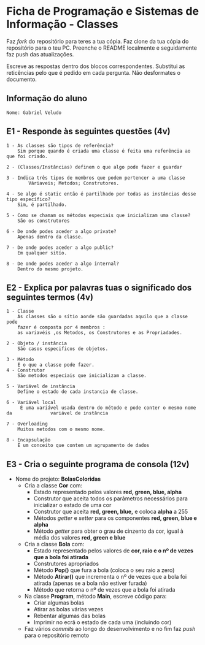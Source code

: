 # Ficha de Programação e Sistemas de Informação - Classes

Faz *fork* do repositório para teres a tua cópia.
Faz clone da tua cópia do repositório para o teu PC.
Preenche o README localmente e seguidamente faz push das atualizações.

Escreve as respostas dentro dos blocos correspondentes. Substitui as reticências pelo que é pedido em cada pergunta. Não desformates o documento.

## Informação do aluno

    Nome: Gabriel Veludo


## E1 - Responde às seguintes questões (4v)

    1 - As classes são tipos de referência? 
        Sim porque quando é criada uma classe é feita uma referência ao que foi criado.
        
    2 - (Classes/Instâncias) definem o que algo pode fazer e guardar
        
    3 - Indica três tipos de membros que podem pertencer a uma classe 
            Váriaveis; Metodos; Construtores.
        
    4 - Se algo é static então é partilhado por todas as instâncias desse tipo específico? 
        Sim, é partilhado.
        
    5 - Como se chamam os métodos especiais que inicializam uma classe? 
        São os construtores
        
    6 - De onde podes aceder a algo private? 
        Apenas dentro da classe.
        
    7 - De onde podes aceder a algo public? 
        Em qualquer sitío.
        
    8 - De onde podes aceder a algo internal? 
        Dentro do mesmo projeto.

## E2 - Explica por palavras tuas o significado dos seguintes termos (4v)

    1 - Classe
        As classes são o sítio aonde são guardadas aquilo que a classe pode     
        fazer é composta por 4 membros :
        as variavéis ,os Metodos, os Construtores e as Propriadades.
        
    2 - Objeto / instância
        São casos especificos de objetos.
        
    3 - Método
        É o que a classe pode fazer.
    4 - Construtor
        São metodos especiais que inicializam a classe.
        
    5 - Variável de instância
        Define o estado de cada instancia de classe.
        
    6 - Variável local
         É uma variável usada dentro do método e pode conter o mesmo nome da              variável de instância
         
    7 - Overloading
        Muitos metodos com o mesmo nome.

    8 - Encapsulação
        É um conceito que contem um agrupamento de dados

## E3 - Cria o seguinte programa de consola (12v)

- Nome do projeto: **BolasColoridas**
  - Cria a classe **Cor** com:
    - Estado representado pelos valores **red, green, blue, alpha**
    - Construtor que aceita todos os parâmetros necessários para inicializar o estado de uma cor
    - Construtor que aceita **red, green, blue,** e coloca **alpha** a 255
    - Métodos *getter* e *setter* para os componentes **red, green, blue e alpha**
    - Método *getter* para obter o grau de cinzento da cor, igual à média dos valores **red, green e blue**
  - Cria a classe **Bola** com:
    - Estado representado pelos valores de **cor, raio e o nº de vezes que a bola foi atirada**
    - Construtores apropriados
    - Método **Pop()** que fura a bola (coloca o seu raio a zero)
    - Método **Atirar()** que incrementa o nº de vezes que a bola foi atirada (apenas se a bola não estiver furada)
    - Método que retorna o nº de vezes que a bola foi atirada
  - Na classe **Program**, método **Main**, escreve código para:
    - Criar algumas bolas
    - Atirar as bolas várias vezes
    - Rebentar algumas das bolas
    - Imprimir no ecrã o estado de cada uma (incluindo cor)
  - Faz vários *commits* ao longo do desenvolvimento e no fim faz *push* para o repositório remoto
